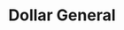 ---
title: "Dollar General"
url: /topeka/dollar-general-southeast-california-avenue-2/
shop: variety store
---